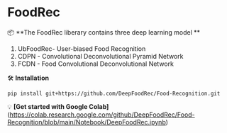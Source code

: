# FoodRec
📦 **The FoodRec liberary contains three deep learning model **
1. UbFoodRec- User-biased Food Recognition
2. CDPN - Convolutional Deconvolutional Pyramid Network
3. FCDN - Food Convolutional Deconvolutional Network 

🛠 **Installation**

```pip install git+https://github.com/DeepFoodRec/Food-Recognition.git```


💡  **[Get started with Google Colab]** (https://colab.research.google.com/github/DeepFoodRec/Food-Recognition/blob/main/Notebook/DeepFoodRec.ipynb)

